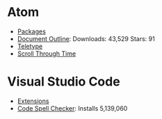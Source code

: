 # Atom
* [Packages](https://atom.io/packages)
* [Document Outline](https://atom.io/packages/document-outline): Downloads: 43,529 Stars: 91
* [Teletype](https://atom.io/packages/teletype)
* [Scroll Through Time](https://atom.io/packages/scroll-through-time)

# Visual Studio Code
* [Extensions](https://marketplace.visualstudio.com/)
* [Code Spell Checker](https://marketplace.visualstudio.com/items?itemName=streetsidesoftware.code-spell-checker): Installs 5,139,060
